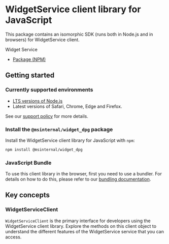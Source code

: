 # WidgetService client library for JavaScript

This package contains an isomorphic SDK (runs both in Node.js and in browsers) for WidgetService client.

Widget Service

- [Package (NPM)](https://www.npmjs.com/package/@msinternal/widget_dpg)

## Getting started

### Currently supported environments

- [LTS versions of Node.js](https://github.com/nodejs/release#release-schedule)
- Latest versions of Safari, Chrome, Edge and Firefox.

See our [support policy](https://github.com/Azure/azure-sdk-for-js/blob/main/SUPPORT.md) for more details.


### Install the `@msinternal/widget_dpg` package

Install the WidgetService client library for JavaScript with `npm`:

```bash
npm install @msinternal/widget_dpg
```



### JavaScript Bundle
To use this client library in the browser, first you need to use a bundler. For details on how to do this, please refer to our [bundling documentation](https://aka.ms/AzureSDKBundling).

## Key concepts

### WidgetServiceClient

`WidgetServiceClient` is the primary interface for developers using the WidgetService client library. Explore the methods on this client object to understand the different features of the WidgetService service that you can access.

